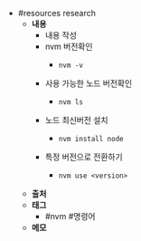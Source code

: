 - #resources research
	- **내용**
		- 내용 작성
		- nvm 버전확인
			- ```shell
			  nvm -v
			  ```
		- 사용 가능한 노드 버전확인
			- ```shell
			  nvm ls
			  ```
		- 노드 최신버전 설치
			- ```shell
			  nvm install node
			  ```
		- 특정 버전으로 전환하기
			- ```shell
			  nvm use <version>
			  ```
	- **출처**
	- **태그**
		- #nvm #명령어
	- **메모**